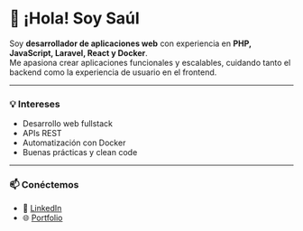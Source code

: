 # 👋 ¡Hola! Soy Saúl  

Soy **desarrollador de aplicaciones web** con experiencia en **PHP, JavaScript, Laravel, React y Docker**.  
Me apasiona crear aplicaciones funcionales y escalables, cuidando tanto el backend como la experiencia de usuario en el frontend.  

---

### 💡 Intereses  
- Desarrollo web fullstack  
- APIs REST  
- Automatización con Docker  
- Buenas prácticas y clean code  

---

### 📫 Conéctemos  
- 🔗 [LinkedIn](https://www.linkedin.com/in/saul-alvarez-lopez/)  
- 🌐 [Portfolio](https://saulal25.iesmontenaranco.com) 

